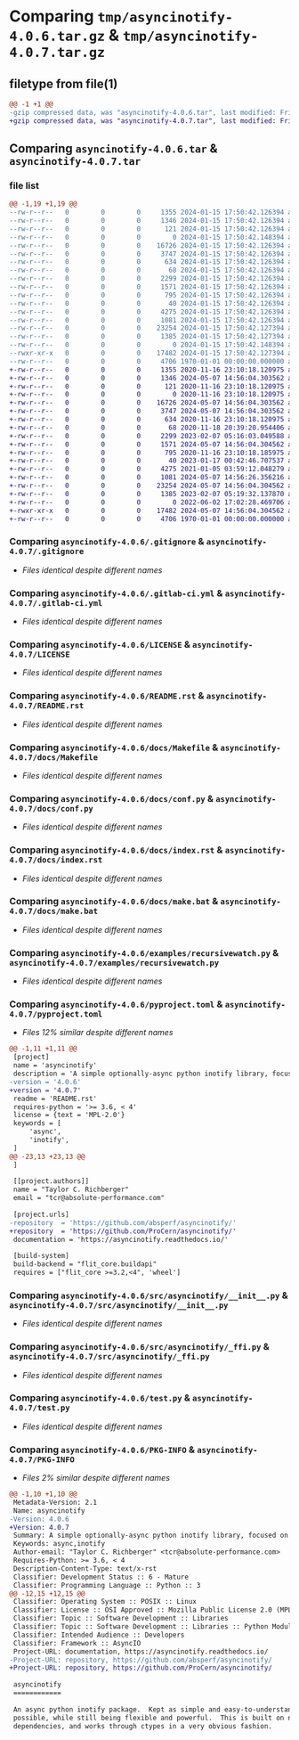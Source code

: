 # Comparing `tmp/asyncinotify-4.0.6.tar.gz` & `tmp/asyncinotify-4.0.7.tar.gz`

## filetype from file(1)

```diff
@@ -1 +1 @@
-gzip compressed data, was "asyncinotify-4.0.6.tar", last modified: Fri Jan  1 00:00:00 2016, max compression
+gzip compressed data, was "asyncinotify-4.0.7.tar", last modified: Fri Jan  1 00:00:00 2016, max compression
```

## Comparing `asyncinotify-4.0.6.tar` & `asyncinotify-4.0.7.tar`

### file list

```diff
@@ -1,19 +1,19 @@
--rw-r--r--   0        0        0     1355 2024-01-15 17:50:42.126394 asyncinotify-4.0.6/.gitignore
--rw-r--r--   0        0        0     1346 2024-01-15 17:50:42.126394 asyncinotify-4.0.6/.gitlab-ci.yml
--rw-r--r--   0        0        0      121 2024-01-15 17:50:42.126394 asyncinotify-4.0.6/CHANGELOG.md
--rw-r--r--   0        0        0        0 2024-01-15 17:50:42.148394 asyncinotify-4.0.6/CONTRIBUTING.md
--rw-r--r--   0        0        0    16726 2024-01-15 17:50:42.126394 asyncinotify-4.0.6/LICENSE
--rw-r--r--   0        0        0     3747 2024-01-15 17:50:42.126394 asyncinotify-4.0.6/README.rst
--rw-r--r--   0        0        0      634 2024-01-15 17:50:42.126394 asyncinotify-4.0.6/docs/Makefile
--rw-r--r--   0        0        0       68 2024-01-15 17:50:42.126394 asyncinotify-4.0.6/docs/asyncinotify.rst
--rw-r--r--   0        0        0     2299 2024-01-15 17:50:42.126394 asyncinotify-4.0.6/docs/conf.py
--rw-r--r--   0        0        0     1571 2024-01-15 17:50:42.126394 asyncinotify-4.0.6/docs/index.rst
--rw-r--r--   0        0        0      795 2024-01-15 17:50:42.126394 asyncinotify-4.0.6/docs/make.bat
--rw-r--r--   0        0        0       40 2024-01-15 17:50:42.126394 asyncinotify-4.0.6/docs/requirements.txt
--rw-r--r--   0        0        0     4275 2024-01-15 17:50:42.126394 asyncinotify-4.0.6/examples/recursivewatch.py
--rw-r--r--   0        0        0     1081 2024-01-15 17:50:42.126394 asyncinotify-4.0.6/pyproject.toml
--rw-r--r--   0        0        0    23254 2024-01-15 17:50:42.127394 asyncinotify-4.0.6/src/asyncinotify/__init__.py
--rw-r--r--   0        0        0     1385 2024-01-15 17:50:42.127394 asyncinotify-4.0.6/src/asyncinotify/_ffi.py
--rw-r--r--   0        0        0        0 2024-01-15 17:50:42.148394 asyncinotify-4.0.6/src/asyncinotify/py.typed
--rwxr-xr-x   0        0        0    17482 2024-01-15 17:50:42.127394 asyncinotify-4.0.6/test.py
--rw-r--r--   0        0        0     4706 1970-01-01 00:00:00.000000 asyncinotify-4.0.6/PKG-INFO
+-rw-r--r--   0        0        0     1355 2020-11-16 23:10:18.120975 asyncinotify-4.0.7/.gitignore
+-rw-r--r--   0        0        0     1346 2024-05-07 14:56:04.303562 asyncinotify-4.0.7/.gitlab-ci.yml
+-rw-r--r--   0        0        0      121 2020-11-16 23:10:18.120975 asyncinotify-4.0.7/CHANGELOG.md
+-rw-r--r--   0        0        0        0 2020-11-16 23:10:18.120975 asyncinotify-4.0.7/CONTRIBUTING.md
+-rw-r--r--   0        0        0    16726 2024-05-07 14:56:04.303562 asyncinotify-4.0.7/LICENSE
+-rw-r--r--   0        0        0     3747 2024-05-07 14:56:04.303562 asyncinotify-4.0.7/README.rst
+-rw-r--r--   0        0        0      634 2020-11-16 23:10:18.120975 asyncinotify-4.0.7/docs/Makefile
+-rw-r--r--   0        0        0       68 2020-11-18 20:39:20.954406 asyncinotify-4.0.7/docs/asyncinotify.rst
+-rw-r--r--   0        0        0     2299 2023-02-07 05:16:03.049588 asyncinotify-4.0.7/docs/conf.py
+-rw-r--r--   0        0        0     1571 2024-05-07 14:56:04.304562 asyncinotify-4.0.7/docs/index.rst
+-rw-r--r--   0        0        0      795 2020-11-16 23:10:18.185975 asyncinotify-4.0.7/docs/make.bat
+-rw-r--r--   0        0        0       40 2023-01-17 00:42:46.707537 asyncinotify-4.0.7/docs/requirements.txt
+-rw-r--r--   0        0        0     4275 2021-01-05 03:59:12.048279 asyncinotify-4.0.7/examples/recursivewatch.py
+-rw-r--r--   0        0        0     1081 2024-05-07 14:56:26.356216 asyncinotify-4.0.7/pyproject.toml
+-rw-r--r--   0        0        0    23254 2024-05-07 14:56:04.304562 asyncinotify-4.0.7/src/asyncinotify/__init__.py
+-rw-r--r--   0        0        0     1385 2023-02-07 05:19:32.137870 asyncinotify-4.0.7/src/asyncinotify/_ffi.py
+-rw-r--r--   0        0        0        0 2022-06-02 17:02:28.469706 asyncinotify-4.0.7/src/asyncinotify/py.typed
+-rwxr-xr-x   0        0        0    17482 2024-05-07 14:56:04.304562 asyncinotify-4.0.7/test.py
+-rw-r--r--   0        0        0     4706 1970-01-01 00:00:00.000000 asyncinotify-4.0.7/PKG-INFO
```

### Comparing `asyncinotify-4.0.6/.gitignore` & `asyncinotify-4.0.7/.gitignore`

 * *Files identical despite different names*

### Comparing `asyncinotify-4.0.6/.gitlab-ci.yml` & `asyncinotify-4.0.7/.gitlab-ci.yml`

 * *Files identical despite different names*

### Comparing `asyncinotify-4.0.6/LICENSE` & `asyncinotify-4.0.7/LICENSE`

 * *Files identical despite different names*

### Comparing `asyncinotify-4.0.6/README.rst` & `asyncinotify-4.0.7/README.rst`

 * *Files identical despite different names*

### Comparing `asyncinotify-4.0.6/docs/Makefile` & `asyncinotify-4.0.7/docs/Makefile`

 * *Files identical despite different names*

### Comparing `asyncinotify-4.0.6/docs/conf.py` & `asyncinotify-4.0.7/docs/conf.py`

 * *Files identical despite different names*

### Comparing `asyncinotify-4.0.6/docs/index.rst` & `asyncinotify-4.0.7/docs/index.rst`

 * *Files identical despite different names*

### Comparing `asyncinotify-4.0.6/docs/make.bat` & `asyncinotify-4.0.7/docs/make.bat`

 * *Files identical despite different names*

### Comparing `asyncinotify-4.0.6/examples/recursivewatch.py` & `asyncinotify-4.0.7/examples/recursivewatch.py`

 * *Files identical despite different names*

### Comparing `asyncinotify-4.0.6/pyproject.toml` & `asyncinotify-4.0.7/pyproject.toml`

 * *Files 12% similar despite different names*

```diff
@@ -1,11 +1,11 @@
 [project]
 name = 'asyncinotify'
 description = 'A simple optionally-async python inotify library, focused on simplicity of use and operation, and leveraging modern Python features'
-version = '4.0.6'
+version = '4.0.7'
 readme = 'README.rst'
 requires-python = '>= 3.6, < 4'
 license = {text = 'MPL-2.0'}
 keywords = [
     'async',
     'inotify',
 ]
@@ -23,13 +23,13 @@
 ]
 
 [[project.authors]]
 name = "Taylor C. Richberger"
 email = "tcr@absolute-performance.com"
 
 [project.urls]
-repository  = 'https://github.com/absperf/asyncinotify/'
+repository  = 'https://github.com/ProCern/asyncinotify/'
 documentation = 'https://asyncinotify.readthedocs.io/'
 
 [build-system]
 build-backend = "flit_core.buildapi"
 requires = ["flit_core >=3.2,<4", 'wheel']
```

### Comparing `asyncinotify-4.0.6/src/asyncinotify/__init__.py` & `asyncinotify-4.0.7/src/asyncinotify/__init__.py`

 * *Files identical despite different names*

### Comparing `asyncinotify-4.0.6/src/asyncinotify/_ffi.py` & `asyncinotify-4.0.7/src/asyncinotify/_ffi.py`

 * *Files identical despite different names*

### Comparing `asyncinotify-4.0.6/test.py` & `asyncinotify-4.0.7/test.py`

 * *Files identical despite different names*

### Comparing `asyncinotify-4.0.6/PKG-INFO` & `asyncinotify-4.0.7/PKG-INFO`

 * *Files 2% similar despite different names*

```diff
@@ -1,10 +1,10 @@
 Metadata-Version: 2.1
 Name: asyncinotify
-Version: 4.0.6
+Version: 4.0.7
 Summary: A simple optionally-async python inotify library, focused on simplicity of use and operation, and leveraging modern Python features
 Keywords: async,inotify
 Author-email: "Taylor C. Richberger" <tcr@absolute-performance.com>
 Requires-Python: >= 3.6, < 4
 Description-Content-Type: text/x-rst
 Classifier: Development Status :: 6 - Mature
 Classifier: Programming Language :: Python :: 3
@@ -12,15 +12,15 @@
 Classifier: Operating System :: POSIX :: Linux
 Classifier: License :: OSI Approved :: Mozilla Public License 2.0 (MPL 2.0)
 Classifier: Topic :: Software Development :: Libraries
 Classifier: Topic :: Software Development :: Libraries :: Python Modules
 Classifier: Intended Audience :: Developers
 Classifier: Framework :: AsyncIO
 Project-URL: documentation, https://asyncinotify.readthedocs.io/
-Project-URL: repository, https://github.com/absperf/asyncinotify/
+Project-URL: repository, https://github.com/ProCern/asyncinotify/
 
 asyncinotify
 ============
 
 An async python inotify package.  Kept as simple and easy-to-understand as
 possible, while still being flexible and powerful.  This is built on no external
 dependencies, and works through ctypes in a very obvious fashion.
```


